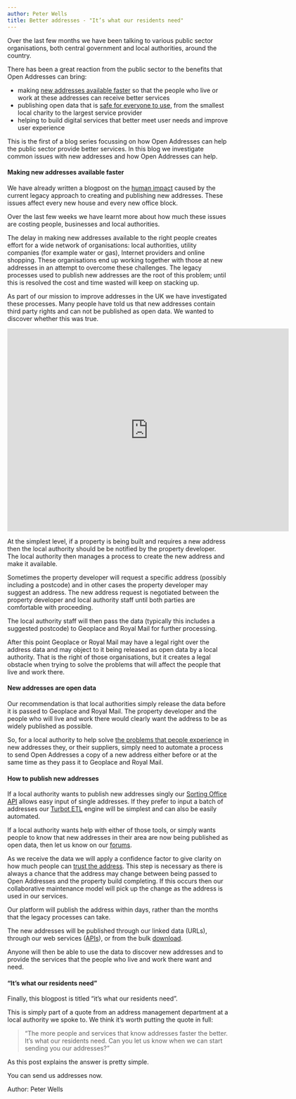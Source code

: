 ```yaml
---
author: Peter Wells
title: Better addresses - "It’s what our residents need"
---
```


Over the last few months we have been talking to various public sector organisations, both central government and local authorities, around the country.

There has been a great reaction from the public sector to the benefits that Open Addresses can bring:

+ making [new addresses available faster](https://alpha.openaddressesuk.org/blog/2015/02/09/living-breathing-problem) so that the people who live or work at these addresses can receive better services
+ publishing open data that is [safe for everyone to use](https://alpha.openaddressesuk.org/blog/2015/01/26/making-address-data-safe), from the smallest local charity to the largest service provider
+ helping to build digital services that better meet user needs and improve user experience

This is the first of a blog series focussing on how Open Addresses can help the public sector provide better services. In this blog we investigate common issues with new addresses and how Open Addresses can help.

#### Making new addresses available faster

We have already written a blogpost on the [human impact](https://alpha.openaddressesuk.org/blog/2015/02/09/living-breathing-problem) caused by the current legacy approach to creating and publishing new addresses. These issues affect every new house and every new office block.

Over the last few weeks we have learnt more about how much these issues are costing people, businesses and local authorities.

The delay in making new addresses available to the right people creates effort for a wide network of organisations: local authorities, utility companies (for example water or gas), Internet providers and online shopping. These organisations end up working together with those at new addresses in an attempt to overcome these challenges. The legacy processes used to publish new addresses are the root of this problem; until this is resolved the cost and time wasted will keep on stacking up.

As part of our mission to improve addresses in the UK we have investigated these processes. Many people have told us that new addresses contain third party rights and can not be published as open data. We wanted to discover whether this was true.

<iframe src="https://www.flickr.com/photos/129754713@N03/16697853256/player/" width="640" height="461" frameborder="0" allowfullscreen webkitallowfullscreen mozallowfullscreen oallowfullscreen msallowfullscreen></iframe>

At the simplest level, if a property is being built and requires a new address then the local authority should be be notified by the property developer. The local authority then manages a process to create the new address and make it available.

Sometimes the property developer will request a specific address (possibly including a postcode) and in other cases the property developer may suggest an address. The new address request is negotiated between the property developer and local authority staff until both parties are comfortable with proceeding. 

The local authority staff will then pass the data (typically this includes a suggested postcode) to Geoplace and Royal Mail for further processing.

After this point Geoplace or Royal Mail may have a legal right over the address data and may object to it being released as open data by a local authority. That is the right of those organisations, but it creates a legal obstacle when trying to solve the problems that will affect the people that live and work there.

#### New addresses are open data

Our recommendation is that local authorities simply release the data before it is passed to Geoplace and Royal Mail. The property developer and the people who will live and work there would clearly want the address to be as widely published as possible.

So, for a local authority to help solve [the problems that people experience](https://alpha.openaddressesuk.org/blog/2015/02/09/living-breathing-problem) in new addresses they, or their  suppliers, simply need to automate a process to send Open Addresses a copy of a new address either before or at the same time as they pass it to Geoplace and Royal Mail.

#### How to publish new addresses

If a local authority wants to publish new addresses singly our [Sorting Office API](https://sorting-office.openaddressesuk.org/) allows easy input of single addresses. If they prefer to input a batch of addresses our [Turbot ETL](http://turbot.openaddressesuk.org/) engine will be simplest and can also be easily automated. 

If a local authority wants help with either of those tools, or simply wants people to know that new addresses in their area are now being published as open data, then let us know on our [forums](https://github.com/OpenAddressesUK/forum).

As we receive the data we will apply a confidence factor to give clarity on how much people can [trust the address](https://alpha.openaddressesuk.org/blog/2015/02/20/confidence). This step is necessary as there is always a chance that the address may change between being passed to Open Addresses and the property build completing. If this occurs then our collaborative maintenance model will pick up the change as the address is used in our services.

Our platform will publish the address within days, rather than the months that the legacy processes can take.

The new addresses will be published through our linked data (URLs), through our web services ([APIs](https://alpha.openaddressesuk.org/about/apidocu)), or from the bulk [download](https://alpha.openaddressesuk.org/data).

Anyone will then be able to use the data to discover new addresses and to provide the services that the people who live and work there want and need.

#### “It’s what our residents need”

Finally, this blogpost is titled “it’s what our residents need”.

This is simply part of a quote from an address management department at a local authority we spoke to. We think it’s worth putting the quote in full:

> “The more people and services that know addresses faster the better. It’s what our residents need. Can you let us know when we can start sending you our addresses?”

As this post explains the answer is pretty simple.

You can send us addresses now.

Author: Peter Wells
